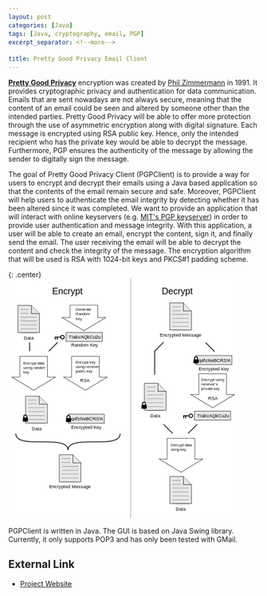 ```yaml
---
layout: post
categories: [Java]
tags: [Java, cryptography, email, PGP]
excerpt_separator: <!--more-->

title: Pretty Good Privacy Email Client
---
```


**[Pretty Good Privacy](http://en.wikipedia.org/wiki/Pretty_Good_Privacy)** encryption was created by [Phil Zimmermann](http://en.wikipedia.org/wiki/Phil_Zimmermann) in 1991. It provides cryptographic privacy and authentication for data communication. Emails that are sent nowadays are not always secure, meaning that the content of an email could be seen and altered by someone other than the intended parties. Pretty Good Privacy will be able to offer more protection through the use of asymmetric encryption along with digital signature.  Each message is encrypted using RSA public key. Hence, only the intended recipient who has the private key would be able to decrypt the message. Furthermore, PGP ensures the authenticity of the message by allowing the sender to digitally sign the message.
<!--more-->

The goal of Pretty Good Privacy Client (PGPClient) is to provide a way for users to encrypt and decrypt their emails using a Java based application so that the contents of the email remain secure and safe. Moreover, PGPClient will help users to authenticate the email integrity by detecting whether it has been altered since it was completed. We want to provide an application that will interact with online keyservers (e.g. [MIT's PGP keyserver](http://pgp.mit.edu/)) in order to provide user authentication and message integrity. With this application, a user will be able to create an email, encrypt the content, sign it, and finally send the email. The user receiving the email will be able to decrypt the content and check the integrity of the message. The encryption algorithm that will be used is RSA with 1024-bit keys and PKCS#1 padding scheme.

{: .center}
![Pretty Good Privacy Encryption Diagram](/images/pgp_email/pgp_diagram.png)

PGPClient is written in Java. The GUI is based on Java Swing library. Currently, it only supports POP3 and has only been tested with GMail.

External Link
-------------

* [Project Website](https://github.com/mdandy/PGPClient)
